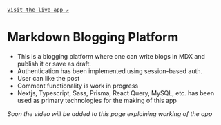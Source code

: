 [`visit the live app ↗`](https://next-mdx-notes-app.vercel.app/)

# Markdown Blogging Platform
-	This is a blogging platform where one can write blogs in MDX and publish it or save as draft.
-	Authentication has been implemented using session-based auth.
-	User can like the post
-	Comment functionality is work in progress
-	Nextjs, Typescript, Sass, Prisma, React Query, MySQL, etc. has been used as primary technologies for the making of this app

*Soon the video will be added to this page explaining working of the app*
